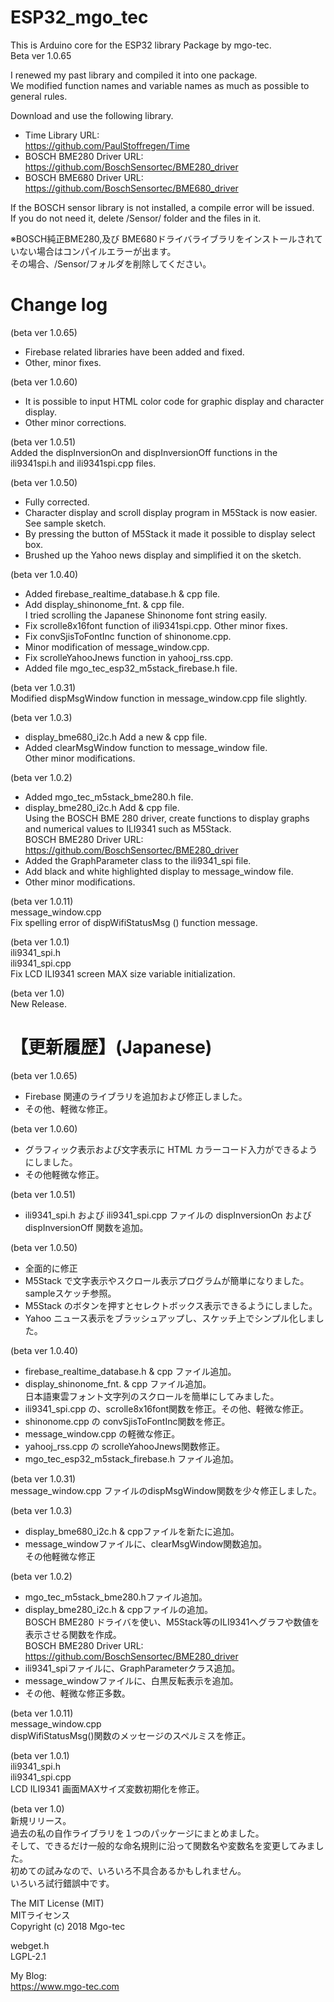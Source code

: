 # ESP32_mgo_tec
This is Arduino core for the ESP32 library Package by mgo-tec.  
Beta ver 1.0.65  
  
I renewed my past library and compiled it into one package.  
We modified function names and variable names as much as possible to general rules.   
  
Download and use the following library.  
- Time Library URL:  
https://github.com/PaulStoffregen/Time  
- BOSCH BME280 Driver URL:  
https://github.com/BoschSensortec/BME280_driver  
- BOSCH BME680 Driver URL:  
https://github.com/BoschSensortec/BME680_driver  
  
If the BOSCH sensor library is not installed, a compile error will be issued.  
If you do not need it, delete /Sensor/ folder and the files in it.  
  
※BOSCH純正BME280,及び BME680ドライバライブラリをインストールされていない場合はコンパイルエラーが出ます。  
その場合、/Sensor/フォルダを削除してください。  
  
# Change log
(beta ver 1.0.65)  
- Firebase related libraries have been added and fixed.  
- Other, minor fixes.  
  
(beta ver 1.0.60)  
- It is possible to input HTML color code for graphic display and character display.  
- Other minor corrections.  
  
(beta ver 1.0.51)  
Added the dispInversionOn and dispInversionOff functions in the ili9341spi.h and ili9341spi.cpp files.
  
(beta ver 1.0.50)  
- Fully corrected.  
- Character display and scroll display program in M5Stack is now easier.  
See sample sketch.  
- By pressing the button of M5Stack it made it possible to display select box.  
- Brushed up the Yahoo news display and simplified it on the sketch.  
  
(beta ver 1.0.40)  
- Added firebase_realtime_database.h & cpp file.  
- Add display_shinonome_fnt. & cpp file.  
I tried scrolling the Japanese Shinonome font string easily.  
- Fix scrolle8x16font function of ili9341spi.cpp. Other minor fixes.  
- Fix convSjisToFontInc function of shinonome.cpp.  
- Minor modification of message_window.cpp.  
- Fix scrolleYahooJnews function in yahooj_rss.cpp.  
- Added file mgo_tec_esp32_m5stack_firebase.h file.  
  
(beta ver 1.0.31)  
Modified dispMsgWindow function in message_window.cpp file slightly.  
  
(beta ver 1.0.3)  
- display_bme680_i2c.h Add a new & cpp file.  
- Added clearMsgWindow function to message_window file.  
Other minor modifications.  
  
(beta ver 1.0.2)  
- Added mgo_tec_m5stack_bme280.h file.  
- display_bme280_i2c.h Add & cpp file.  
Using the BOSCH BME 280 driver, create functions to display graphs and numerical values to ILI9341 such as M5Stack.  
BOSCH BME280 Driver URL:  
https://github.com/BoschSensortec/BME280_driver  
- Added the GraphParameter class to the ili9341_spi file.  
- Add black and white highlighted display to message_window file.  
- Other minor modifications.  
  
(beta ver 1.0.11)  
message_window.cpp  
Fix spelling error of dispWifiStatusMsg () function message.  
  
(beta ver 1.0.1)  
ili9341_spi.h  
ili9341_spi.cpp  
Fix LCD ILI9341 screen MAX size variable initialization.  
  
(beta ver 1.0)  
New Release.   
  
# 【更新履歴】(Japanese)
(beta ver 1.0.65)  
- Firebase 関連のライブラリを追加および修正しました。  
- その他、軽微な修正。  
  
(beta ver 1.0.60)  
- グラフィック表示および文字表示に HTML カラーコード入力ができるようにしました。  
- その他軽微な修正。  
  
(beta ver 1.0.51)  
- ili9341_spi.h および ili9341_spi.cpp ファイルの dispInversionOn および dispInversionOff 関数を追加。  
  
(beta ver 1.0.50)  
- 全面的に修正  
- M5Stack で文字表示やスクロール表示プログラムが簡単になりました。  
sampleスケッチ参照。  
- M5Stack のボタンを押すとセレクトボックス表示できるようにしました。  
- Yahoo ニュース表示をブラッシュアップし、スケッチ上でシンプル化しました。  
  
(beta ver 1.0.40)  
- firebase_realtime_database.h & cpp ファイル追加。  
- display_shinonome_fnt. & cpp ファイル追加。  
日本語東雲フォント文字列のスクロールを簡単にしてみました。  
- ili9341_spi.cpp の、scrolle8x16font関数を修正。その他、軽微な修正。  
- shinonome.cpp の convSjisToFontInc関数を修正。  
- message_window.cpp の軽微な修正。  
- yahooj_rss.cpp の scrolleYahooJnews関数修正。  
- mgo_tec_esp32_m5stack_firebase.h ファイル追加。  
  
(beta ver 1.0.31)    
message_window.cpp ファイルのdispMsgWindow関数を少々修正しました。  
  
(beta ver 1.0.3)  
- display_bme680_i2c.h & cppファイルを新たに追加。  
- message_windowファイルに、clearMsgWindow関数追加。  
その他軽微な修正  
  
(beta ver 1.0.2)  
- mgo_tec_m5stack_bme280.hファイル追加。  
- display_bme280_i2c.h & cppファイルの追加。  
BOSCH BME280 ドライバを使い、M5Stack等のILI9341へグラフや数値を表示させる関数を作成。  
BOSCH BME280 Driver URL:  
https://github.com/BoschSensortec/BME280_driver  
- ili9341_spiファイルに、GraphParameterクラス追加。  
- message_windowファイルに、白黒反転表示を追加。  
- その他、軽微な修正多数。  
  
(beta ver 1.0.11)  
message_window.cpp  
dispWifiStatusMsg()関数のメッセージのスペルミスを修正。  
  
(beta ver 1.0.1)  
ili9341_spi.h  
ili9341_spi.cpp  
LCD ILI9341 画面MAXサイズ変数初期化を修正。  
  
(beta ver 1.0)  
新規リリース。  
過去の私の自作ライブラリを１つのパッケージにまとめました。  
そして、できるだけ一般的な命名規則に沿って関数名や変数名を変更してみました。  
初めての試みなので、いろいろ不具合あるかもしれません。  
いろいろ試行錯誤中です。  
  
The MIT License (MIT)  
MITライセンス  
Copyright (c) 2018 Mgo-tec  
  
webget.h  
LGPL-2.1  
  
My Blog:  
https://www.mgo-tec.com  